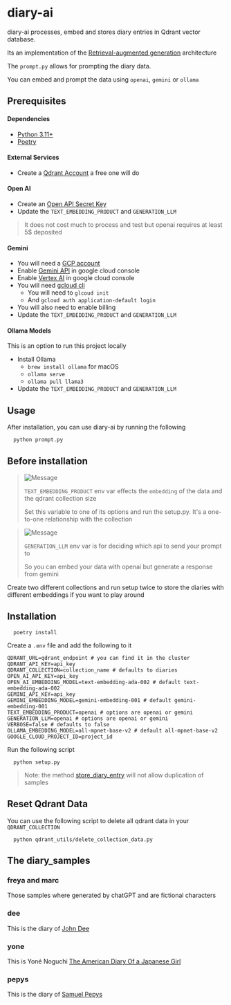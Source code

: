# diary-ai

diary-ai processes, embed and stores diary entries in Qdrant vector database.

Its an implementation of the [Retrieval-augmented generation](https://en.wikipedia.org/wiki/Retrieval-augmented_generation) architecture

The `prompt.py` allows for prompting the diary data.

You can embed and prompt the data using `openai`, `gemini` or `ollama`

## Prerequisites

#### Dependencies
* [Python 3.11+](https://www.python.org/downloads/)
* [Poetry](https://python-poetry.org/docs/#installation)

#### External Services
* Create a [Qdrant Account](https://qdrant.tech/) a free one will do

#### Open AI
* Create an [Open API Secret Key](https://platform.openai.com/api-keys)
* Update the `TEXT_EMBEDDING_PRODUCT` and `GENERATION_LLM`

> It does not cost much to process and test but openai requires at least 5$ deposited

#### Gemini
* You will need a [GCP account](https://cloud.google.com/cloud-console)
* Enable [Gemini API](https://ai.google.dev/) in google cloud console
* Enable [Vertex AI](https://cloud.google.com/vertex-ai) in google cloud console
* You will need [gcloud cli](https://cloud.google.com/sdk/docs/install)
  * You will need to `glcoud init`
  * And `gcloud auth application-default login`
* You will also need to enable billing
* Update the `TEXT_EMBEDDING_PRODUCT` and `GENERATION_LLM`

#### Ollama Models
This is an option to run this project locally
* Install Ollama
  * `brew install ollama` for macOS
  * `ollama serve`
  * `ollama pull llama3`
* Update the `TEXT_EMBEDDING_PRODUCT` and `GENERATION_LLM`

## Usage

After installation, you can use diary-ai by running the following

```shell
  python prompt.py
```
## Before installation

> ![Message](https://img.shields.io/badge/TEXT_EMBEDDING_PRODUCT-EMBEDDING-green)
> 
> `TEXT_EMBEDDING_PRODUCT` env var effects the `embedding` of the data and the qdrant collection size
> 
> Set this variable to one of its options and run the setup.py. It's a one-to-one relationship with the collection

> ![Message](https://img.shields.io/badge/GENERATION__API-LLM-green) 
> 
>`GENERATION_LLM` env var is for deciding which api to send your prompt to 
> 
> So you can embed your data with openai but generate a response from gemini

Create two different collections and run setup twice to store the diaries with different embeddings
if you want to play around


## Installation

```shell
  poetry install
```

Create a `.env` file and add the following to it

```dotenv
QDRANT_URL=qdrant_endpoint # you can find it in the cluster
QDRANT_API_KEY=api_key
QDRANT_COLLECTION=collection_name # defaults to diaries
OPEN_AI_API_KEY=api_key
OPEN_AI_EMBEDDING_MODEL=text-embedding-ada-002 # default text-embedding-ada-002
GEMINI_API_KEY=api_key
GEMINI_EMBEDDING_MODEL=gemini-embedding-001 # default gemini-embedding-001
TEXT_EMBEDDING_PRODUCT=openai # options are openai or gemini
GENERATION_LLM=openai # options are openai or gemini
VERBOSE=false # defaults to false
OLLAMA_EMBEDDING_MODEL=all-mpnet-base-v2 # default all-mpnet-base-v2
GOOGLE_CLOUD_PROJECT_ID=project_id
```

Run the following script

```shell
  python setup.py
```

> Note: the method [store_diary_entry](qdrant_utils/qdrant_repository.py) will not allow duplication of samples

## Reset Qdrant Data
You can use the following script to delete all qdrant data in your `QDRANT_COLLECTION`

```shell
  python qdrant_utils/delete_collection_data.py
```

## The diary_samples

### freya and marc
Those samples where generated by chatGPT and are fictional characters

### dee
This is the diary of [John Dee](https://www.gutenberg.org/ebooks/19553)

### yone
This is Yoné Noguchi [The American Diary Of a Japanese Girl](https://www.gutenberg.org/ebooks/63256)

### pepys
This is the diary of [Samuel Pepys](https://www.gutenberg.org/ebooks/4200)
